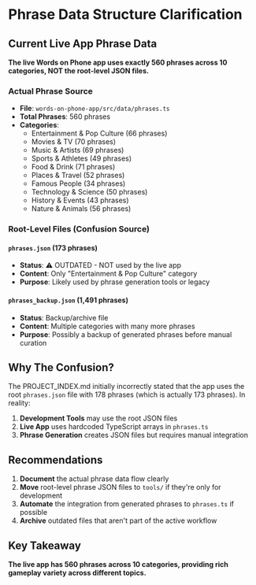 # Phrase Data Structure Clarification

## Current Live App Phrase Data

**The live Words on Phone app uses exactly 560 phrases across 10 categories, NOT the root-level JSON files.**

### Actual Phrase Source
- **File**: `words-on-phone-app/src/data/phrases.ts`
- **Total Phrases**: 560 phrases
- **Categories**: 
  - Entertainment & Pop Culture (66 phrases)
  - Movies & TV (70 phrases) 
  - Music & Artists (69 phrases)
  - Sports & Athletes (49 phrases)
  - Food & Drink (71 phrases)
  - Places & Travel (52 phrases)
  - Famous People (34 phrases)
  - Technology & Science (50 phrases)
  - History & Events (43 phrases)
  - Nature & Animals (56 phrases)

### Root-Level Files (Confusion Source)

#### `phrases.json` (173 phrases)
- **Status**: ⚠️ OUTDATED - NOT used by the live app
- **Content**: Only "Entertainment & Pop Culture" category
- **Purpose**: Likely used by phrase generation tools or legacy

#### `phrases_backup.json` (1,491 phrases)
- **Status**: Backup/archive file
- **Content**: Multiple categories with many more phrases
- **Purpose**: Possibly a backup of generated phrases before manual curation

## Why The Confusion?

The PROJECT_INDEX.md initially incorrectly stated that the app uses the root `phrases.json` file with 178 phrases (which is actually 173 phrases). In reality:

1. **Development Tools** may use the root JSON files
2. **Live App** uses hardcoded TypeScript arrays in `phrases.ts`
3. **Phrase Generation** creates JSON files but requires manual integration

## Recommendations

1. **Document** the actual phrase data flow clearly
2. **Move** root-level phrase JSON files to `tools/` if they're only for development
3. **Automate** the integration from generated phrases to `phrases.ts` if possible
4. **Archive** outdated files that aren't part of the active workflow

## Key Takeaway

**The live app has 560 phrases across 10 categories, providing rich gameplay variety across different topics.**